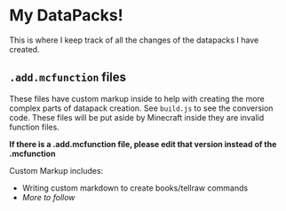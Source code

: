 # My DataPacks!
This is where I keep track of all the changes of the datapacks I have created.

## `.add.mcfunction` files
These files have custom markup inside to help with creating the more complex parts of datapack creation. See `build.js` to see the conversion code. These files will be put aside by Minecraft inside they are invalid function files.

**If there is a .add.mcfunction file, please edit that version instead of the .mcfunction**

Custom Markup includes:
- Writing custom markdown to create books/tellraw commands
- *More to follow*
